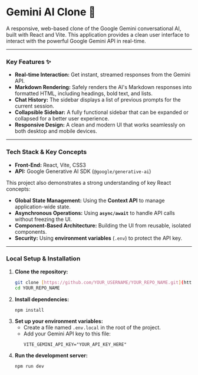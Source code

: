 # Gemini AI Clone 🤖

A responsive, web-based clone of the Google Gemini conversational AI, built with React and Vite. This application provides a clean user interface to interact with the powerful Google Gemini API in real-time.

---
### Key Features ✨

* **Real-time Interaction:** Get instant, streamed responses from the Gemini API.
* **Markdown Rendering:** Safely renders the AI's Markdown responses into formatted HTML, including headings, bold text, and lists.
* **Chat History:** The sidebar displays a list of previous prompts for the current session.
* **Collapsible Sidebar:** A fully functional sidebar that can be expanded or collapsed for a better user experience.
* **Responsive Design:** A clean and modern UI that works seamlessly on both desktop and mobile devices.

---
### Tech Stack & Key Concepts

* **Front-End:** React, Vite, CSS3
* **API:** Google Generative AI SDK (`@google/generative-ai`)

This project also demonstrates a strong understanding of key React concepts:
* **Global State Management:** Using the **Context API** to manage application-wide state.
* **Asynchronous Operations:** Using **`async/await`** to handle API calls without freezing the UI.
* **Component-Based Architecture:** Building the UI from reusable, isolated components.
* **Security:** Using **environment variables** (`.env`) to protect the API key.

---
### Local Setup & Installation

1.  **Clone the repository:**
    ```bash
    git clone [https://github.com/YOUR_USERNAME/YOUR_REPO_NAME.git](https://github.com/YOUR_USERNAME/YOUR_REPO_NAME.git)
    cd YOUR_REPO_NAME
    ```
2.  **Install dependencies:**
    ```bash
    npm install
    ```
3.  **Set up your environment variables:**
    * Create a file named `.env.local` in the root of the project.
    * Add your Gemini API key to this file:
        ```
        VITE_GEMINI_API_KEY="YOUR_API_KEY_HERE"
        ```
4.  **Run the development server:**
    ```bash
    npm run dev
    ```